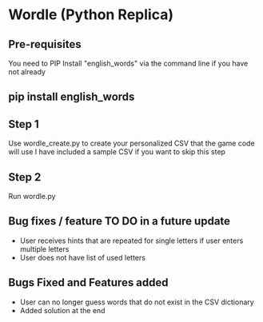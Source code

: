 # Wordle (Python Replica)

## Pre-requisites
You need to PIP Install "english_words" via the command line if you have not already
## pip install english_words

## Step 1
Use wordle_create.py to create your personalized CSV that the game code will use
I have included a sample CSV if you want to skip this step

## Step 2
Run wordle.py

## Bug fixes / feature TO DO in a future update
- User receives hints that are repeated for single letters if user enters multiple letters
- User does not have list of used letters

## Bugs Fixed and Features added
- User can no longer guess words that do not exist in the CSV dictionary
- Added solution at the end
